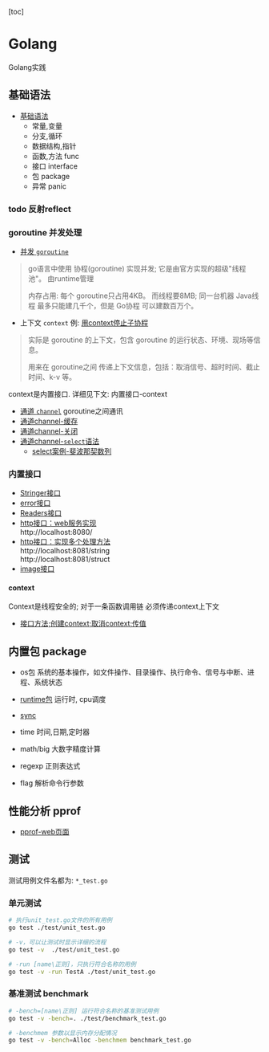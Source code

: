 [toc]

# Golang
 Golang实践

## 基础语法
- [基础语法](./语法/README.md)
  - 常量,变量
  - 分支,循环
  - 数据结构,指针
  - 函数,方法 func
  - 接口 interface
  - 包 package
  - 异常 panic

### todo 反射reflect

### goroutine 并发处理
- [并发 `goroutine`](./语法/15并发.go)
> go语言中使用 协程(goroutine) 实现并发; 它是由官方实现的超级"线程池"。 由runtime管理
> 
> 内存占用: 每个 goroutine只占用4KB。 而线程要8MB; 
> 同一台机器 Java线程 最多只能建几千个，但是 Go协程 可以建数百万个。
- 上下文 `context`
  例: [用context停止子协程](./语法/context.go)
> 实际是 goroutine 的上下文，包含 goroutine 的运行状态、环境、现场等信息。
> 
> 用来在 goroutine之间 传递上下文信息，包括：取消信号、超时时间、截止时间、k-v 等。

context是内置接口. 详细见下文: 内置接口-context

- [通道 `channel`](./语法/16channel.go)
  goroutine之间通讯
- [通道channel-缓存](./语法/17channel缓冲.go)
- [通道channel-关闭](./语法/18channel关闭与遍历.go)
- [通道channel-`select`语法](./语法/19channelSelect.go)
    - [select案例-斐波那契数列](./语法/20channelSelectFibonacci.go)

### 内置接口
- [Stringer接口](./内置接口/14.3内置Stringer接口.go)
- [error接口](./内置接口/14.4内置error接口.go)
- [Readers接口](./内置接口/14.5内置Readers接口.go)
- [http接口：web服务实现](./内置接口/14.6内置http.go)\
  http://localhost:8080/
- [http接口：实现多个处理方法](./内置接口/14.7内置http2.go)\
  http://localhost:8081/string \
  http://localhost:8081/struct
- [image接口](./内置接口/14.8内置image.go)
#### context
Context是线程安全的; 
对于一条函数调用链 必须传递context上下文
- [接口方法;创建context;取消context;传值](./内置接口/context.go)


## 内置包 package
- os包 
  系统的基本操作，如文件操作、目录操作、执行命令、信号与中断、进程、系统状态
- [runtime包]()
  运行时, cpu调度

- [sync](./内置包/sync)

- time 
时间,日期,定时器
- math/big 
大数字精度计算
- regexp
正则表达式
- flag
  解析命令行参数
## 性能分析 pprof
- [pprof-web页面](./pprof/http.go)


## 测试
测试用例文件名都为: `*_test.go`
### 单元测试
```bash
# 执行unit_test.go文件的所有用例
go test ./test/unit_test.go

# -v，可以让测试时显示详细的流程
go test -v  ./test/unit_test.go

# -run [name\正则]，只执行符合名称的用例
go test -v -run TestA ./test/unit_test.go
```
### 基准测试 benchmark
```bash
# -bench=[name\正则] 运行符合名称的基准测试用例
go test -v -bench=. ./test/benchmark_test.go

# -benchmem 参数以显示内存分配情况
go test -v -bench=Alloc -benchmem benchmark_test.go

```
